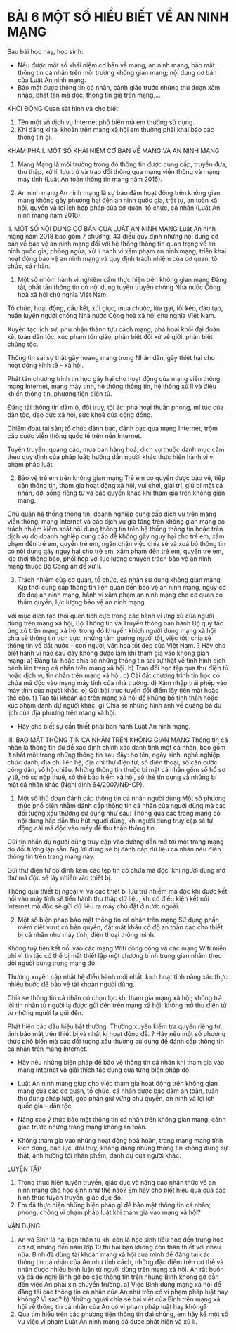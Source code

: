 # BÀI 6 MỘT SỐ HIỂU BIẾT VỀ AN NINH MẠNG

Sau bài học này, học sinh:
* Nêu được một số khái niệm cơ bản về mạng, an ninh mạng, bảo mật thông tin cá nhân trên môi trường không gian mạng; nội dung cơ bản của Luật An ninh mạng.
* Bảo mật được thông tin cá nhân, cảnh giác trước những thủ đoạn xâm nhập, phát tán mã độc, thông tin giả trên mạng,...

KHỞI ĐỘNG
Quan sát hình và cho biết:
1. Tên một số dịch vụ Internet phổ biến mà em thường sử dụng.
2. Khi đăng kí tài khoản trên mạng xã hội em thường phải khai báo các thông tin gì.

KHÁM PHÁ
I. MỘT SỐ KHÁI NIỆM CƠ BẢN VỀ MẠNG VÀ AN NINH MẠNG
1. Mạng
Mạng là môi trường trong đó thông tin được cung cấp, truyền đưa, thu thập, xử lí, lưu trữ và trao đổi thông qua mạng viễn thông và mạng máy tính (Luật An toàn thông tin mạng năm 2015).

2. An ninh mạng
An ninh mạng là sự bảo đảm hoạt động trên không gian mạng không gây phương hại đến an ninh quốc gia, trật tự, an toàn xã hội, quyền và lợi ích hợp pháp của cơ quan, tổ chức, cá nhân (Luật An ninh mạng năm 2018).

II. MỘT SỐ NỘI DUNG CƠ BẢN CỦA LUẬT AN NINH MẠNG
Luật An ninh mạng năm 2018 bao gồm 7 chương, 43 điều quy định những nội dung cơ bản về bảo vệ an ninh mạng đối với hệ thống thông tin quan trọng về an ninh quốc gia; phòng ngừa, xử lí hành vi xâm phạm an ninh mạng; triển khai hoạt động bảo vệ an ninh mạng và quy định trách nhiệm của cơ quan, tổ chức, cá nhân.

1. Một số nhóm hành vi nghiêm cấm thực hiện trên không gian mạng
Đăng tải, phát tán thông tin có nội dung tuyên truyền chống Nhà nước Cộng hoà xã hội chủ nghĩa Việt Nam.

Tổ chức, hoạt động, cấu kết, xúi giục, mua chuộc, lừa gạt, lôi kéo, đào tạo, huấn luyện người chống Nhà nước Cộng hoà xã hội chủ nghĩa Việt Nam.

Xuyên tạc lịch sử, phủ nhận thành tựu cách mạng, phá hoại khối đại đoàn kết toàn dân tộc, xúc phạm tôn giáo, phân biệt đối xử về giới, phân biệt chủng tộc.

Thông tin sai sự thật gây hoang mang trong Nhân dân, gây thiệt hại cho hoạt động kinh tế – xã hội.

Phát tán chương trình tin học gây hại cho hoạt động của mạng viễn thông, mạng Internet, mạng máy tính, hệ thống thông tin, hệ thống xử lí và điều khiển thông tin, phương tiện điện tử.

Đăng tải thông tin dâm ô, đồi truỵ, tội ác; phá hoại thuần phong, mĩ tục của dân tộc, đạo đức xã hội, sức khoẻ của cộng đồng.

Chiếm đoạt tài sản; tổ chức đánh bạc, đánh bạc qua mạng Internet; trộm cắp cước viễn thông quốc tế trên nền Internet.

Tuyên truyền, quảng cáo, mua bán hàng hoá, dịch vụ thuộc danh mục cấm theo quy định của pháp luật; hướng dẫn người khác thực hiện hành vi vi phạm pháp luật.

2. Bảo vệ trẻ em trên không gian mạng
Trẻ em có quyền được bảo vệ, tiếp cận thông tin, tham gia hoạt động xã hội, vui chơi, giải trí, giữ bí mật cá nhân, đời sống riêng tư và các quyền khác khi tham gia trên không gian mạng.

Chủ quản hệ thống thông tin, doanh nghiệp cung cấp dịch vụ trên mạng viễn thông, mạng Internet và các dịch vụ gia tăng trên không gian mạng có trách nhiệm kiểm soát nội dung thông tin trên hệ thống thông tin hoặc trên dịch vụ do doanh nghiệp cung cấp để không gây nguy hại cho trẻ em, xâm phạm đến trẻ em, quyền trẻ em, ngăn chặn việc chia sẻ và xoá bỏ thông tin có nội dung gây nguy hại cho trẻ em, xâm phạm đến trẻ em, quyền trẻ em, kịp thời thông báo, phối hợp với lực lượng chuyên trách bảo vệ an ninh mạng thuộc Bộ Công an để xử lí.

3. Trách nhiệm của cơ quan, tổ chức, cá nhân sử dụng không gian mạng
Kịp thời cung cấp thông tin liên quan đến bảo vệ an ninh mạng, nguy cơ đe doạ an ninh mạng, hành vi xâm phạm an ninh mạng cho cơ quan có thẩm quyền, lực lượng bảo vệ an ninh mạng.

Với mục đích tạo thói quen tích cực trong các hành vi ứng xử của người dùng trên mạng xã hội, Bộ Thông tin và Truyền thông ban hành Bộ quy tắc ứng xử trên mạng xã hội trong đó khuyến khích người dùng mạng xã hội chia sẻ thông tin tích cực, những tấm gương người tốt, việc tốt; chia sẻ thông tin về đất nước – con người, văn hoá tốt đẹp của Việt Nam.
? Hãy cho biết hành vi nào sau đây không được làm khi tham gia vào không gian mạng:
a) Đăng tải hoặc chia sẻ những thông tin sai sự thật về tình hình dịch bệnh lên trang cá nhân trên mạng xã hội.
b) Trao đổi học tập qua thư điện tử hoặc dịch vụ tin nhắn trên mạng xã hội.
c) Cài đặt chương trình tin học có chứa mã độc vào mạng máy tính của nhà trường.
d) Xâm nhập trái phép vào máy tính của người khác.
e) Gửi bài trực tuyến đổi điểm lấy tiền mặt hoặc thẻ cào.
f) Tạo tài khoản ảo trên mạng xã hội để khủng bố tinh thần hoặc xúc phạm danh dự người khác.
g) Chia sẻ những hình ảnh về quảng bá du lịch của địa phương trên mạng xã hội.
* Hãy cho biết sự cần thiết phải ban hành Luật An ninh mạng.

III. BẢO MẬT THÔNG TIN CÁ NHÂN TRÊN KHÔNG GIAN MẠNG
Thông tin cá nhân là thông tin đủ để xác định chính xác danh tính một cá nhân, bao gồm ít nhất một trong những thông tin sau đây: họ tên, ngày sinh, nghề nghiệp, chức danh, địa chỉ liên hệ, địa chỉ thư điện tử, số điện thoại, số căn cước công dân, số hộ chiếu. Những thông tin thuộc bí mật cá nhân gồm số hồ sơ y tế, hồ sơ nộp thuế, số thẻ bảo hiểm xã hội, số thẻ tín dụng và những bí mật cá nhân khác (Nghị định 64/2007/NĐ-CP).

1. Một số thủ đoạn đánh cắp thông tin cá nhân người dùng
Một số phương thức phổ biến nhằm đánh cắp thông tin cá nhân của người dùng mà các đối tượng xấu thường sử dụng như sau:
Thông qua các trang mạng có nội dung hấp dẫn thu hút người dùng, khi người dùng truy cập sẽ tự động cài mã độc vào máy để thu thập thông tin.

Gửi tin nhắn dụ người dùng truy cập vào đường dẫn mở tới một trang mạng do đối tượng lập sẵn. Người dùng sẽ bị đánh cắp dữ liệu cá nhân nếu điền thông tin trên trang mạng này.

Gửi thư điện tử có đính kèm các tệp tin có chứa mã độc, khi người dùng mở thư mã độc sẽ lây nhiễn vào thiết bị.

Thông qua thiết bị ngoại vi và các thiết bị lưu trữ nhiễm mã độc khi được kết nối vào máy tính sẽ tiến hành thu thập dữ liệu, khi có điều kiện kết nối Internet mã độc sẽ gửi dữ liệu ra máy chủ đặt ở nước ngoài.

2. Một số biện pháp bảo mật thông tin cá nhân trên mạng
Sử dụng phần mềm diệt virut có bản quyền, đặt mật khẩu có độ an toàn cao cho thiết bị cá nhân như máy tính, điện thoại thông minh.

Không tuỳ tiện kết nối vào các mạng Wifi công cộng và các mạng Wifi miễn phí vì tin tặc có thể bị mất thiết lập một chương trình trung gian nhằm theo dõi người dùng trong mạng đó.

Thường xuyên cập nhật hệ điều hành mới nhất, kích hoạt tính năng xác thực nhiều bước để bảo vệ tài khoản người dùng.

Chia sẻ thông tin cá nhân có chọn lọc khi tham gia mạng xã hội; không trả lời tin nhắn từ người lạ được gửi đến trên mạng xã hội; không mở thư điện tử từ những người lạ gửi đến.

Phát hiện các dấu hiệu bất thường.
Thường xuyên kiểm tra quyền riêng tư, tình báo mật trên thiết bị và nhất kí hoạt động để.
? Hãy nêu một số phương thức phổ biến mà các đối tượng xấu thường sử dụng để đánh cắp thông tin cá nhân trên mạng Internet.
* Hãy nêu những biện pháp để bảo vệ thông tin cá nhân khi tham gia vào mạng Internet và giải thích tác dụng của từng biện pháp đó.

* Luật An ninh mạng giúp cho việc tham gia hoạt động trên không gian mạng của các cơ quan, tổ chức, cá nhân được bảo đảm an toàn, tuân thủ đúng pháp luật, góp phần giữ vững chủ quyền, an ninh và lợi ích quốc gia – dân tộc.
* Nâng cao ý thức bảo mật thông tin cá nhân trên không gian mạng, cảnh giác trước những trang mạng không an toàn.
* Không tham gia vào những hoạt động hoà hoãn, trang mạng mang tính kích động, bạo lực, đồi truỵ; không đăng những thông tin không đúng sự thật, ảnh hưởng tới nhân phẩm, danh dự của người khác.

LUYỆN TẬP
1. Trong thực hiện tuyên truyền, giáo dục và nâng cao nhận thức về an ninh mạng cho học sinh như thế nào? Em hãy cho biết hiệu quả của các hình thức tuyên truyền, giáo dục đó.
2. Em đã thực hiện những biện pháp gì để bảo mật thông tin cá nhân; phòng, chống vi phạm pháp luật khi tham gia vào mạng xã hội?

VẬN DỤNG
1. An và Bình là hai bạn thân từ khi còn là học sinh tiểu học đến trung học cơ sở, nhưng đến năm lớp 10 thì hai bạn không còn thân thiết với nhau nữa. Bình đã dùng tài khoản mạng xã hội của mình để đăng tải các thông tin cá nhân của An như tính cách, những đặc điểm trên cơ thể và nhận được nhiều bình luận từ người dùng trên mạng xã hội. An rất buồn và đã đề nghị Bình gỡ bỏ các thông tin trên nhưng Bình không gỡ dẫn đến việc An phải xin chuyển trường.
a) Việc Bình dùng mạng xã hội để đăng tải các thông tin cá nhân của An như trên có vi phạm pháp luật hay không? Vì sao?
b) Những người chia sẻ bài viết của Bình trên mạng xã hội về thông tin cá nhân của An có vi phạm pháp luật hay không?
2. Qua tìm hiểu trên các phương tiện thông tin đại chúng, em hãy kể một số vụ việc vi phạm Luật An ninh mạng đã được phát hiện và xử lí.

